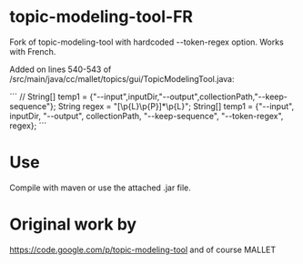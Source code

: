 # topic-modeling-tool-FR

Fork of topic-modeling-tool with hardcoded --token-regex option. Works with French.

Added on lines 540-543 of /src/main/java/cc/mallet/topics/gui/TopicModelingTool.java:

´´´   //         String[] temp1 = {"--input",inputDir,"--output",collectionPath,"--keep-sequence"};
            String regex = "[\\p{L}\\p{P}]*\\p{L}";
            String[] temp1 = {"--input", inputDir, "--output", collectionPath, "--keep-sequence", "--token-regex", regex};
´´´

# Use

Compile with maven or use the attached .jar file.

# Original work by

https://code.google.com/p/topic-modeling-tool and of course MALLET

